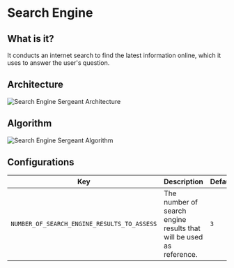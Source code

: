 # Search Engine

## What is it?

It conducts an internet search to find the latest information online, which it uses to answer the user's question.

## Architecture

![Search Engine Sergeant Architecture](/img/diagrams/SearchEngineSergeantArchitecture.svg)

## Algorithm

![Search Engine Sergeant Algorithm](/img/diagrams/SearchEngineSergeantAlgorithm.svg)

## Configurations

| Key                                         | Description                                                         | Default |
|---------------------------------------------|---------------------------------------------------------------------|---------|
| `NUMBER_OF_SEARCH_ENGINE_RESULTS_TO_ASSESS` | The number of search engine results that will be used as reference. | `3`     |